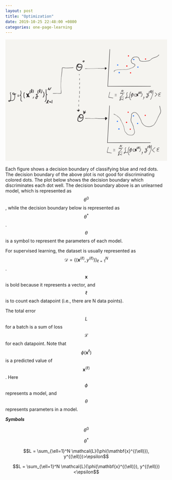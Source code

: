 ```yaml
---
layout: post
title: "Optimization"
date: 2019-10-25 22:48:00 +0800
categories: one-page-learning
---
```


![alt](/img/figures/ml/drawing/optimization.png)

Each figure shows a decision boundary of classifying blue and red dots. The decision boundary of the above plot is not good for discriminating colored dots. The plot below shows the decision boundary which discriminates each dot well. The decision boundary above is an unlearned model, which is represented as $$\theta^0$$, while the decision boundary below is represented as $$\theta^*$$. $$\theta$$ is a symbol to represent the parameters of each model.

For supervised learning, the dataset is usually represented as $$\mathcal{D} = \{(\mathbf{x}^{(\ell)}, y^{(\ell)})\}_{\ell=1}^N$$. $$\mathbf{x}$$ is bold because it represents a vector, and $$\ell$$ is to count each datapoint (i.e., there are N data points).

The total error $$L$$ for a batch is a sum of loss $$\mathcal{L}$$ for each datapoint. Note that $$\phi(\mathbf{x}^{\ell})$$ is a predicted value of $$\mathbf{x}^{(\ell)}$$. Here $$\phi$$ represents a model, and $$\theta$$ represents parameters in a model.

***Symbols***

$$\theta^0$$

$$\theta^*$$

$$L = \sum_{\ell=1}^N \mathcal{L}(\phi(\mathbf{x}^{(\ell)}), y^{(\ell)})>\epsilon$$

$$L = \sum_{\ell=1}^N \mathcal{L}(\phi(\mathbf{x}^{(\ell)}), y^{(\ell)})<\epsilon$$

